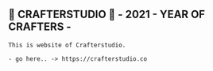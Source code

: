 ## 🎉 CRAFTERSTUDIO 🎉   - 2021 - YEAR OF CRAFTERS -

    This is website of Crafterstudio.
    
    - go here.. -> https://crafterstudio.co